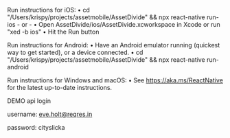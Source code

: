   Run instructions for iOS:
    • cd "/Users/krispy/projects/assetmobile/AssetDivide" && npx react-native run-ios
    - or -
    • Open AssetDivide/ios/AssetDivide.xcworkspace in Xcode or run "xed -b ios"
    • Hit the Run button

  Run instructions for Android:
    • Have an Android emulator running (quickest way to get started), or a device connected.
    • cd "/Users/krispy/projects/assetmobile/AssetDivide" && npx react-native run-android

  Run instructions for Windows and macOS:
    • See https://aka.ms/ReactNative for the latest up-to-date instructions.



DEMO api login

username: eve.holt@reqres.in

password: cityslicka
